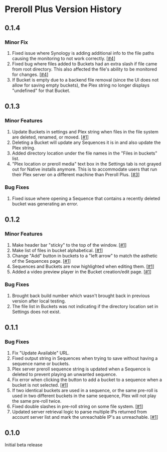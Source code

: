 # Preroll Plus Version History

## 0.1.4

### Minor Fix

1. Fixed issue where Synology is adding additional info to the file paths causing the monitoring to not work correctly. [[#4](https://github.com/chadwpalm/PrerollPlus/issues/4)]
2. Fixed bug where files added to Buckets had an extra slash if file came from root directory. This also affected the file's ability to be monitored for changes. [[#4](https://github.com/chadwpalm/PrerollPlus/issues/4)]
3. If Bucket is empty due to a backend file removal (since the UI does not allow for saving empty buckets), the Plex string no longer displays "undefined" for that Bucket.

## 0.1.3

### Minor Features

1. Update Buckets in settings and Plex string when files in the file system are deleted, renamed, or moved. [[#1](https://github.com/chadwpalm/PrerollPlus/discussions/1)]
2. Deleting a Bucket will update any Sequences it is in and also update the Plex string.
3. Added directory location under the file names in the "Files in buckets" list.
4. "Plex location or preroll media" text box in the Settings tab is not grayed out for Native installs anymore. This is to accommodate users that run their Plex server on a different machine than Preroll Plus. [[#3](https://github.com/chadwpalm/PrerollPlus/issues/3)]

### Bug Fixes

1. Fixed issue where opening a Sequence that contains a recently deleted bucket was generating an error.

## 0.1.2

### Minor Features

1. Make header bar "sticky" to the top of the window. [[#1](https://github.com/chadwpalm/PrerollPlus/discussions/1)]
2. Make list of files in bucket alphabetical. [[#1](https://github.com/chadwpalm/PrerollPlus/discussions/1)]
3. Change "Add" button in buckets to a "left arrow" to match the asthetic of the Sequences page. [[#1](https://github.com/chadwpalm/PrerollPlus/discussions/1)]
4. Sequences and Buckets are now highlighted when editing them. [[#1](https://github.com/chadwpalm/PrerollPlus/discussions/1)]
5. Added a video preview player in the Bucket creation/edit page. [[#1](https://github.com/chadwpalm/PrerollPlus/discussions/1)]

### Bug Fixes

1. Brought back build number which wasn't brought back in previous version after local testing.
2. The file list in Buckets was not indicating if the directory location set in Settings does not exist.

## 0.1.1

### Bug Fixes

1. Fix "Update Available" URL.
2. Fixed output string in Sequences when trying to save without having a sequence name or buckets.
3. Plex server preroll sequence string is updated when a Sequence is deleted to prevent playing an unwanted sequence.
4. Fix error when clicking the button to add a bucket to a sequence when a bucket is not selected. [[#1](https://github.com/chadwpalm/PrerollPlus/discussions/1)]
5. If two identical buckets are used in a sequence, or the same pre-roll is used in two different buckets in the same sequence, Plex will not play the same pre-roll twice.
6. Fixed double slashes in pre-roll string on some file system. [[#1](https://github.com/chadwpalm/PrerollPlus/discussions/1)]
7. Updated server retrieval logic to parse multiple IPs returned from account server list and mark the unreachable IP's as unreachable. [[#1](https://github.com/chadwpalm/PrerollPlus/discussions/1)]

## 0.1.0

Initial beta release
